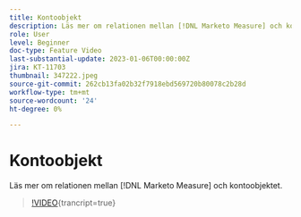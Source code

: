 ```yaml
---
title: Kontoobjekt
description: Läs mer om relationen mellan [!DNL Marketo Measure] och kontoobjektet.
role: User
level: Beginner
doc-type: Feature Video
last-substantial-update: 2023-01-06T00:00:00Z
jira: KT-11703
thumbnail: 347222.jpeg
source-git-commit: 262cb13fa02b32f7918ebd569720b80078c2b28d
workflow-type: tm+mt
source-wordcount: '24'
ht-degree: 0%

---
```



# Kontoobjekt

Läs mer om relationen mellan [!DNL Marketo Measure] och kontoobjektet.

>[!VIDEO](https://video.tv.adobe.com/v/347222/?learn=on){trancript=true}
